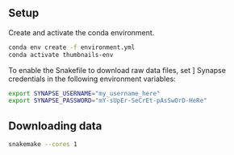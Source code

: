 ## Setup

Create and activate the conda environment.

```sh
conda env create -f environment.yml
conda activate thumbnails-env
```

To enable the Snakefile to download raw data files, set ] Synapse credentials in the following environment variables:

```sh
export SYNAPSE_USERNAME="my_username_here"
export SYNAPSE_PASSWORD="mY-sUpEr-SeCrEt-pAsSwOrD-HeRe"
```

## Downloading data

```sh
snakemake --cores 1
```